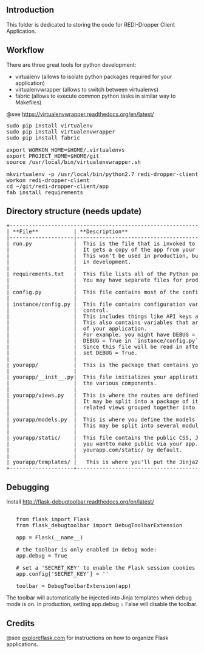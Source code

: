 ## Introduction

This folder is dedicated to storing the code for REDI-Dropper Client Application.


## Workflow

There are three great tools for python development:

 * virtualenv (allows to isolate python packages required for your application)
 * virtualenvwrapper (allows to switch between virtualenvs)
 * fabric (allows to execute common python tasks in similar way to Makefiles)

@see https://virtualenvwrapper.readthedocs.org/en/latest/

<pre>
sudo pip install virtualenv
sudo pip install virtualenvwrapper
sudo pip install fabric

export WORKON_HOME=$HOME/.virtualenvs
export PROJECT_HOME=$HOME/git
source /usr/local/bin/virtualenvwrapper.sh

mkvirtualenv -p /usr/local/bin/python2.7 redi-dropper-client
workon redi-dropper-client
cd ~/git/redi-dropper-client/app
fab install_requirements
</pre>


## Directory structure (needs update)

<pre>
+--------------------------------------------------------------------------------------------------+
| **File**           | **Description**                                                             |
|--------------------|-----------------------------------------------------------------------------|
| run.py             |  This is the file that is invoked to start up a development server.         |
|                    |  It gets a copy of the app from your package and runs it.                   |
|                    |  This won't be used in production, but it will see a lot of mileage         |
|                    |  in development.                                                            |
|                    |                                                                             |
| requirements.txt   |  This file lists all of the Python packages that your app depends on.       |
|                    |  You may have separate files for production and development dependencies.   |
|                    |                                                                             |
| config.py          |  This file contains most of the configuration variables that your app needs.|
|                    |                                                                             |
| instance/config.py |  This file contains configuration variables that shouldn't be in version    |
|                    |  control.                                                                   |
|                    |  This includes things like API keys and database URIs containing passwords. |
|                    |  This also contains variables that are specific to this particular instance |
|                    |  of your application.                                                       |
|                    |  For example, you might have DEBUG = False in config.py, but set            |
|                    |  DEBUG = True in `instance/config.py` on your local machine for development.|
|                    |  Since this file will be read in after config.py, it will override it and   |
|                    |  set DEBUG = True.                                                          |
|                    |                                                                             |
| yourapp/           |  This is the package that contains your application.                        |
|                    |                                                                             |
| yourapp/__init__.py|  This file initializes your application and brings together all of          |
|                    |  the various components.                                                    |
|                    |                                                                             |
| yourapp/views.py   |  This is where the routes are defined.                                      |
|                    |  It may be split into a package of its own (yourapp/views/) with            |
|                    |  related views grouped together into modules.                               |
|                    |                                                                             |
| yourapp/models.py  |  This is where you define the models of your application.                   |
|                    |  This may be split into several modules in the same way as views.py.        |
|                    |                                                                             |
| yourapp/static/    |  This file contains the public CSS, JavaScript, images and other files that |
|                    |  you wantto make public via your app. It is accessible from                 |
|                    |  yourapp.com/static/ by default.                                            |
|                    |                                                                             |
| yourapp/templates/ |   This is where you'll put the Jinja2 templates for your app.               |
+--------------------+-----------------------------------------------------------------------------+
</pre>

## Debugging 

Install http://flask-debugtoolbar.readthedocs.org/en/latest/

<pre>

   from flask import Flask
   from flask_debugtoolbar import DebugToolbarExtension

   app = Flask(__name__)

   # the toolbar is only enabled in debug mode:
   app.debug = True

   # set a 'SECRET_KEY' to enable the Flask session cookies
   app.config['SECRET_KEY'] = '<replace with a secret key>'

   toolbar = DebugToolbarExtension(app)
</pre>

The toolbar will automatically be injected into Jinja templates when debug mode is on.
In production, setting app.debug = False will disable the toolbar.


## Credits

@see [exploreflask.com](https://exploreflask.com/organizing.html) for instructions on
how to organize Flask applications.
